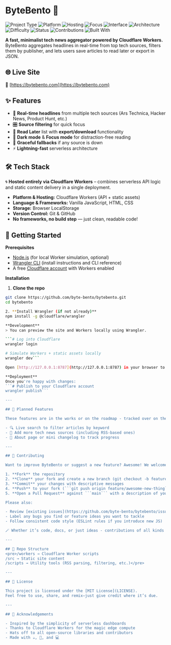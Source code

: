 # ByteBento 🍱

![Project Type](https://img.shields.io/badge/type-project-blue)
![Platform](https://img.shields.io/badge/platform-Cloudflare%20Workers-black)
![Hosting](https://img.shields.io/badge/hosting-Cloudflare-orange)
![Focus](https://img.shields.io/badge/focus-tech%20news-9cf)
![Interface](https://img.shields.io/badge/interface-frontend--only-lightgrey)
![Architecture](https://img.shields.io/badge/architecture-serverless-yellow)
![Difficulty](https://img.shields.io/badge/difficulty-self--taught-success)
![Status](https://img.shields.io/badge/status-active-brightgreen)
![Contributions](https://img.shields.io/badge/contributions-welcome-brightgreen)
![Built With](https://img.shields.io/badge/built%20with-curiosity%20%26%20caffeine-ff69b4)

**A fast, minimalist tech news aggregator powered by Cloudflare Workers.** ByteBento aggregates headlines in real-time from top tech sources, filters them by publisher, and lets users save articles to read later or export in JSON.

## 🌐 Live Site
🔗 [https://bytebento.com](https://bytebento.com)

## ✨ Features
- 📰 **Real-time headlines** from multiple tech sources (Ars Technica, Hacker News, Product Hunt, etc.)
- 🎛 **Source filtering** for quick focus
- 💾 **Read Later** list with **export/download** functionality
- 🌙 **Dark mode** & **Focus mode** for distraction-free reading
- 🔁 **Graceful fallbacks** if any source is down
- ⚡️ **Lightning-fast** serverless architecture

## 🛠 Tech Stack

🌀 **Hosted entirely via Cloudflare Workers** – combines serverless API logic and static content delivery in a single deployment.

- **Platform & Hosting:** Cloudflare Workers (API + static assets)
- **Language & Frameworks:** Vanilla JavaScript, HTML, CSS
- **Storage:** Browser LocalStorage
- **Version Control:** Git & GitHub
- **No frameworks, no build step** — just clean, readable code!

## 🏁 Getting Started

**Prerequisites**
- [Node.js](https://nodejs.org/en) (for local Worker simulation, optional)
- [Wrangler CLI](https://developers.cloudflare.com/workers/cli-wrangler/) (install instructions and CLI reference)
- A free [Cloudflare account](https://dash.cloudflare.com/sign-up) with Workers enabled

**Installation**

1. **Clone the repo**

```bash
git clone https://github.com/byte-bento/bytebento.git
cd bytebento

2. **Install Wrangler (if not already)**
npm install -g @cloudflare/wrangler

**Development**
> You can preview the site and Workers locally using Wrangler.

```# Log into Cloudflare
wrangler login

# Simulate Workers + static assets locally
wrangler dev```

Open [http://127.0.0.1:8787](http://127.0.0.1:8787) in your browser to see live changes.

**Deployment**
Once you're happy with changes:
```# Publish to your Cloudflare account
wrangler publish```

---

## 🧭 Planned Features

These features are in the works or on the roadmap - tracked over on the [GitHub Issues](https://github.com/johnnyfivepi/bytebento/issues) page:

- 🔍 Live search to filter articles by keyword
- 🧵 Add more tech news sources (including RSS-based ones)
- 📝 About page or mini changelog to track progress

---

## 🤝 Contributing

Want to improve ByteBento or suggest a new feature? Awesome! We welcome all kinds of contributions! To get started:

1. **Fork** the repository
2. **Clone** your fork and create a new branch (git checkout -b feature/awesome-new-thing)
3. **Commit** your changes with descriptive messages
4. **Push** to your fork (```git push origin feature/awesome-new-thing```)
5. **Open a Pull Request** against ```main``` with a description of your changes

Please also:

- Review [existing issues](https://github.com/byte-bento/bytebento/issues) and add your thoughts
- Label any bugs you find or feature ideas you want to tackle
- Follow consistent code style (ESLint rules if you introduce new JS)

🪄 Whether it’s code, docs, or just ideas - contributions of all kinds are appreciated, so thank you for helping make ByteBento better!

---

## 📁 Repo Structure
<pre>/workers → Cloudflare Worker scripts
/src → Static site content
/scripts → Utility tools (RSS parsing, filtering, etc.)</pre>

---

## 📄 License

This project is licensed under the [MIT License](LICENSE).  
Feel free to use, share, and remix—just give credit where it’s due.

---

## 🙏 Acknowledgements

- Inspired by the simplicity of serverless dashboards
- Thanks to Cloudflare Workers for the magic edge compute
- Hats off to all open-source libraries and contributors
- Made with ☕, 🧠, and 💻

